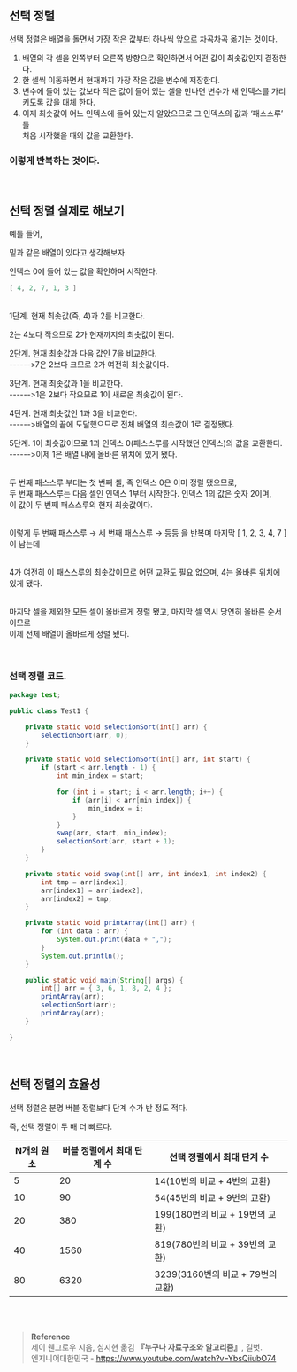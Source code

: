 ## 선택 정렬

선택 정렬은 배열을 돌면서 가장 작은 값부터 하나씩 앞으로 차곡차곡 옮기는 것이다.

1. 배열의 각 셀을 왼쪽부터 오른쪽 방향으로 확인하면서 어떤 값이 최솟값인지 결정한다.
2. 한 셀씩 이동하면서 현재까지 가장 작은 값을 변수에 저장한다.
3. 변수에 들어 있는 값보다 작은 값이 들어 있는 셀을 만나면 변수가 새 인덱스를 가리키도록 값을 대체 한다.
4. 이제 최솟값이 어느 인덱스에 들어 있는지 알았으므로 그 인덱스의 값과 ‘패스스루’ 를 <br/>처음 시작했을 때의 값을 교환한다.

### 이렇게 반복하는 것이다.

<br/>

## 선택 정렬 실제로 해보기

예를 들어,

밑과 같은 배열이 있다고 생각해보자.

인덱스 0에 들어 있는 값을 확인하며 시작한다. 

```java
[ 4, 2, 7, 1, 3 ]
```

<br/>1단계. 현재 최솟값(즉, 4)과 2를 비교한다.


2는 4보다 작으므로 2가 현재까지의 최솟값이 된다.


2단계. 현재 최솟값과 다음 값인 7을 비교한다. <br/> ------>7은 2보다 크므로 2가 여전히 최솟값이다.

3단계. 현재 최솟값과 1을 비교한다. <br/> ------>1은 2보다 작으므로 1이 새로운 최솟값이 된다.

4단계.  현재 최솟값인 1과 3을 비교한다. <br/>------>배열의 끝에 도달했으므로 전체 배열의 최솟값이 1로 결정됐다.

5단계. 1이 최솟값이므로 1과 인덱스 0(패스스루를 시작했던 인덱스)의 값을 교환한다. <br/>------>이제 1은 배열 내에 올바른 위치에 있게 됐다. 

<br/>두 번째 패스스루 부터는 첫 번째 셀, 즉 인덱스 0은 이미 정렬 됐으므로, <br/>두 번째 패스스루는 다음 셀인 인덱스 1부터 시작한다. 인덱스 1의 값은 숫자 2이며, <br/>이 값이 두 번째 패스스루의 현재 최솟값이다.

<br/>이렇게 두 번째 패스스루 → 세 번째 패스스루 → 등등 을 반복며 마지막 [ 1, 2, 3, 4, 7 ] 이 남는데

<br/>4가 여전히 이 패스스루의 최솟값이므로 어떤 교환도 필요 없으며, 4는 올바른 위치에 있게 됐다.

<br/>마지막 셀을 제외한 모든 셀이 올바르게 정렬 됐고, 마지막 셀 역시 당연히 올바른 순서이므로 <br/>이제 전체 배열이 올바르게 정렬 됐다.

<br/>

### 선택 정렬 코드.

```java
package test;

public class Test1 {

	private static void selectionSort(int[] arr) {
		selectionSort(arr, 0);
	}

	private static void selectionSort(int[] arr, int start) {
		if (start < arr.length - 1) {
			int min_index = start;

			for (int i = start; i < arr.length; i++) {
				if (arr[i] < arr[min_index]) {
					min_index = i;
				}
			}
			swap(arr, start, min_index);
			selectionSort(arr, start + 1);
		}
	}

	private static void swap(int[] arr, int index1, int index2) {
		int tmp = arr[index1];
		arr[index1] = arr[index2];
		arr[index2] = tmp;
	}

	private static void printArray(int[] arr) {
		for (int data : arr) {
			System.out.print(data + ",");
		}
		System.out.println();
	}

	public static void main(String[] args) {
		int[] arr = { 3, 6, 1, 8, 2, 4 };
		printArray(arr);
		selectionSort(arr);
		printArray(arr);
	}

}
```

<br/>

## 선택 정렬의 효율성

선택 정렬은 분명 버블 정렬보다 단계 수가 반 정도 적다.

즉, 선택 정렬이 두 배 더 빠르다.

| N개의 원소 | 버블 정렬에서 최대 단계 수 | 선택 정렬에서 최대 단계 수 |
| --- | --- | --- |
| 5 | 20 | 14(10번의 비교 + 4번의 교환) |
| 10 | 90 | 54(45번의 비교 + 9번의 교환) |
| 20 | 380 | 199(180번의 비교 + 19번의 교환) |
| 40 | 1560 | 819(780번의 비교 + 39번의 교환) |
| 80 | 6320 | 3239(3160번의 비교 + 79번의 교환) |


<br/><br/>

>**Reference**
<br/>제이 웬그로우 지음, 심지현 옮김 **『**누구나 자료구조와 알고리즘**』**, 길벗. <br/>
엔지니어대한민국 - https://www.youtube.com/watch?v=YbsQiiubO74